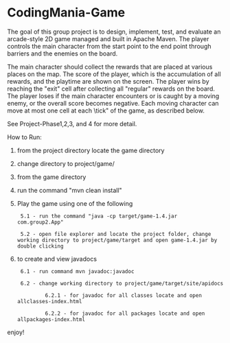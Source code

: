 # CodingMania-Game
The goal of this group project is to design, implement, test, and evaluate an arcade-style 2D game managed and built in Apache Maven. The player controls the main character from the start point to the end point through barriers and the enemies on the board.

The main character should collect the rewards that are placed at various places on the map. The score of the player, which is the accumulation of all rewards, and the playtime are shown on the screen. The player wins by reaching the "exit" cell after collecting all "regular" rewards on the board. The player loses if the main character encounters or is caught by a moving enemy, or the overall score becomes negative. Each moving character can move at most one cell at each \tick" of the game, as described below.

See Project-Phase1,2,3, and 4 for more detail.

How to Run:
1. from the project directory locate the game directory
2. change directory to project/game/
3. from the game directory
4. run the command "mvn clean install"
5. Play the game using one of the following

        5.1 - run the command "java -cp target/game-1.4.jar com.group2.App"

        5.2 - open file explorer and locate the project folder, change working directory to project/game/target and open game-1.4.jar by double clicking

6. to create and view javadocs

        6.1 - run command mvn javadoc:javadoc
    
        6.2 - change working directory to project/game/target/site/apidocs
        
                6.2.1 - for javadoc for all classes locate and open allclasses-index.html
        
                6.2.2 - for javadoc for all packages locate and open allpackages-index.html
enjoy!
